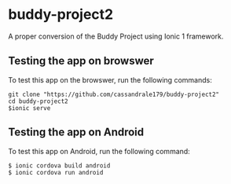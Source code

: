 # buddy-project2

A proper conversion of the Buddy Project using Ionic 1 framework. 

## Testing the app on browswer
To test this app on the browswer, run the following commands:
```
git clone "https://github.com/cassandrale179/buddy-project2"
cd buddy-project2
$ionic serve
```

## Testing the app on Android

To test this app on Android, run the following command: 
```
$ ionic cordova build android 
$ ionic cordova run android 
```


